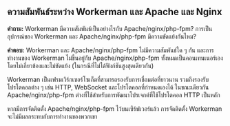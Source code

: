 ## ความสัมพันธ์ระหว่าง Workerman และ Apache และ Nginx

**คำถาม:**
Workerman มีความสัมพันธ์เป็นอย่างไรกับ Apache/nginx/php-fpm? การเป็นอุปกรณ์ของ Workerman และ Apache/nginx/php-fpm มีความขัดแย้งกันไหม?

**คำตอบ:**
Workerman และ Apache/nginx/php-fpm ไม่มีความสัมพันธ์ใด ๆ กัน และการทำงานของ Workerman ไม่ขึ้นอยู่กับ Apache/nginx/php-fpm ทั้งหมดเป็นคอนเทนเนอร์เองโดยไม่เกี่ยวข้องและไม่ขัดแย้ง (ในกรณีที่ไม่ได้ฟังก์ชันสูงสุดเดียวกัน)

Workerman เป็นเฟรมเวิร์กเซอร์โซเก็ตที่สามารถรองรับการเชื่อมต่อที่ยาวนาน รวมถึงรองรับโปรโตคอลต่าง ๆ เช่น HTTP, WebSocket และโปรโตคอลที่กำหนดเองได้ ในขณะเดียวกัน Apache/nginx/php-fpm ต่างที่ใช้สำหรับการพัฒนาโปรเจกต์ที่ใช้โปรโตคอล HTTP เป็นหลัก

หากมีการจัดติดตั้ง Apache/nginx/php-fpm ไว้บนเซิร์ฟเวอร์แล้ว การจัดติดตั้ง Workerman จะไม่มีผลกระทบกับการทำงานของพวกเขา
